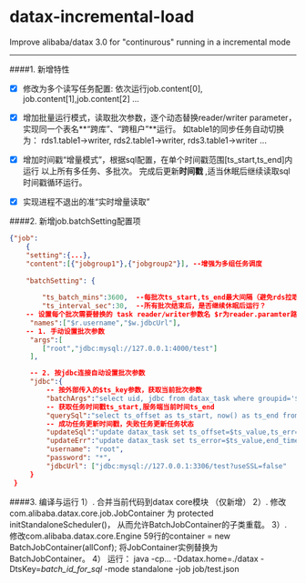 # datax-incremental-load
Improve alibaba/datax 3.0 for "continurous"  running in a incremental mode

------
####1. 新增特性
- [x] 修改为多个读写任务配置: 依次运行job.content[0], job.content[1],job.content[2] ...
- [x] 增加批量运行模式，读取批次参数，逐个动态替换reader/writer parameter， 实现同一个表名**“跨库”、“跨租户”**运行。 如table1的同步任务自动切换为： rds1.table1->writer, rds2.table1->writer, rds3.table1->writer ...
- [x] 增加时间戳“增量模式”，根据sql配置，在单个时间戳范围[ts_start,ts_end]内运行 以上所有多任务、多批次。 完成后更新**时间戳** ,适当休眠后继续读取sql时间戳循环运行。
- [x] 实现进程不退出的准“实时增量读取”


####2. 新增job.batchSetting配置项
```json
{"job":
    {
    "setting":{...},
    "content":[{"jobgroup1"},{"jobgroup2"}], --增强为多组任务调度
    
    "batchSetting": {
    
        "ts_batch_mins":3600,  --每批次ts_start,ts_end最大间隔（避免rds拉取卡死）
        "ts_interval_sec":30,  --所有批次结束后，是否继续休眠后运行？
    -- 设置每个批次需要替换的 task reader/writer参数名 $r为reader.paramter路径简写
     "names":["$r.username","$w.jdbcUrl"],
    -- 1. 手动设置批次参数
     "args":[
        ["root","jdbc:mysql://127.0.0.1:4000/test"]
     ],

     -- 2. 按jdbc连接自动设置批次参数
     "jdbc":{
         -- 按外部传入的$ts_key参数，获取当前批次参数
         "batchArgs":"select uid, jdbc from datax_task where groupid='$ts_key' ",
         -- 获取任务时间戳ts_start,服务端当前时间ts_end
         "querySql":"select ts_offset as ts_start, now() as ts_end from datax_task where groupid='$ts_key' limit 1",
         -- 成功任务更新时间戳，失败任务更新任务状态
         "updateSql":"update datax_task set ts_offset=$ts_value,ts_err='',end_time=now() where groupid='$ts_key' ",
         "updateErr":"update datax_task set ts_error=$ts_value,end_time=now() where groupid='$ts_key' ",
         "username": "root",
         "password": "*",
         "jdbcUrl": ["jdbc:mysql://127.0.0.1:3306/test?useSSL=false"
     }
 }
```
####3. 编译与运行
1）. 合并当前代码到datax core模块 （仅新增）
2）. 修改com.alibaba.datax.core.job.JobContainer 为 protected initStandaloneScheduler()， 从而允许BatchJobContainer的子类重载。
3）. 修改com.alibaba.datax.core.Engine 59行的container = new BatchJobContainer(allConf); 将JobContainer实例替换为BatchJobContainer。
4） 运行： java -cp... -Ddatax.home=./datax -DtsKey=_batch_id_for_sql_ -mode standalone -job job/test.json